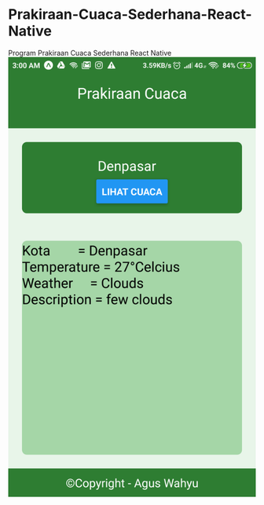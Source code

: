 # Prakiraan-Cuaca-Sederhana-React-Native
Program Prakiraan Cuaca Sederhana React Native
![alt text](https://github.com/aguswahyuapg/Prakiraan-Cuaca-Sederhana-React-Native/blob/master/result.png)
